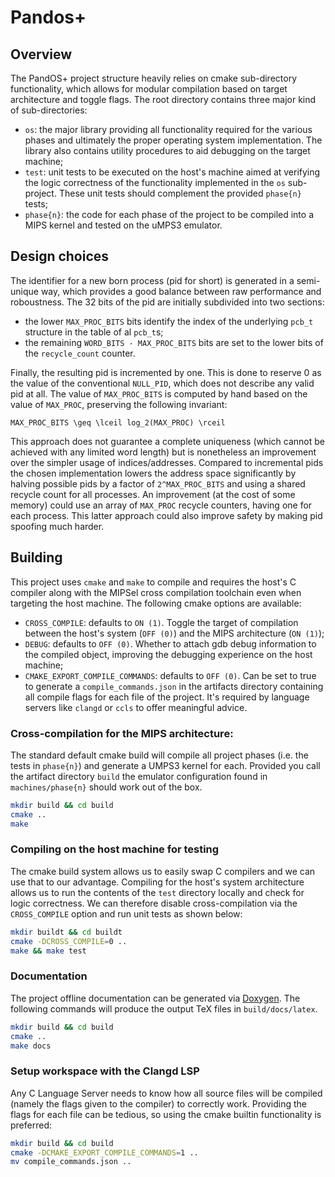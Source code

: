 # Pandos+

## Overview

The PandOS+ project structure heavily relies on cmake sub-directory
functionality, which allows for modular compilation based on target architecture
and toggle flags. The root directory contains three major kind of
sub-directories:

- `os`: the major library providing all functionality required for the various
  phases and ultimately the proper operating system implementation. The library
  also contains utility procedures to aid debugging on the target machine;
- `test`: unit tests to be executed on the host's machine aimed at verifying the
  logic correctness of the functionality implemented in the `os` sub-project.
  These unit tests should complement the provided `phase{n}` tests;
- `phase{n}`: the code for each phase of the project to be compiled into a MIPS
  kernel and tested on the uMPS3 emulator.

## Design choices

The identifier for a new born process (pid for short) is generated in a
semi-unique way, which provides a good balance between raw performance and
roboustness. The 32 bits of the pid are initially subdivided into two sections:

- the lower `MAX_PROC_BITS` bits identify the index of the underlying `pcb_t`
  structure in the table of al `pcb_t`s;
- the remaining `WORD_BITS - MAX_PROC_BITS` bits are set to the lower bits of
  the `recycle_count` counter.

Finally, the resulting pid is incremented by one. This is done to reserve 0 as
the value of the conventional `NULL_PID`, which does not describe any valid pid
at all. The value of `MAX_PROC_BITS` is computed by hand based on the value of
`MAX_PROC`, preserving the following invariant:

```
MAX_PROC_BITS \geq \lceil log_2(MAX_PROC) \rceil
```

This approach does not guarantee a complete uniqueness (which cannot be achieved
with any limited word length) but is nonetheless an improvement over the simpler
usage of indices/addresses. Compared to incremental pids the chosen implementation
lowers the address space significantly by halving possible pids by a factor of
`2^MAX_PROC_BITS` and using a shared recycle count for all processes. An
improvement (at the cost of some memory) could use an array of `MAX_PROC`
recycle counters, having one for each process. This latter approach could also
improve safety by making pid spoofing much harder.

## Building

This project uses `cmake` and `make` to compile and requires the host's C
compiler along with the MIPSel cross compilation toolchain even when targeting
the host machine. The following cmake options are available:

- `CROSS_COMPILE`: defaults to `ON (1)`. Toggle the target of compilation
  between the host's system (`OFF (0)`) and the MIPS architecture (`ON (1)`);
- `DEBUG`: defaults to `OFF (0)`. Whether to attach gdb debug information to the
  compiled object, improving the debugging experience on the host machine;
- `CMAKE_EXPORT_COMPILE_COMMANDS`: defaults to `OFF (0)`. Can be set to true to
  generate a `compile_commands.json` in the artifacts directory containing all
  compile flags for each file of the project. It's required by language servers
  like `clangd` or `ccls` to offer meaningful advice.

### Cross-compilation for the MIPS architecture:

The standard default cmake build will compile all project phases (i.e. the tests
in `phase{n}`) and generate a UMPS3 kernel for each. Provided you call the
artifact directory `build` the emulator configuration found in
`machines/phase{n}` should work out of the box.

```sh
mkdir build && cd build
cmake ..
make
```

### Compiling on the host machine for testing

The cmake build system allows us to easily swap C compilers and we can use that
to our advantage. Compiling for the host's system architecture allows us to run
the contents of the `test` directory locally and check for logic correctness. We
can therefore disable cross-compilation via the `CROSS_COMPILE` option and run
unit tests as shown below:

```sh
mkdir buildt && cd buildt
cmake -DCROSS_COMPILE=0 ..
make && make test
```

### Documentation

The project offline documentation can be generated via
[Doxygen](https://www.doxygen.nl). The following commands will produce the
output TeX files in `build/docs/latex`.

```sh
mkdir build && cd build
cmake ..
make docs
```

### Setup workspace with the Clangd LSP

Any C Language Server needs to know how all source files will be compiled
(namely the flags given to the compiler) to correctly work. Providing the flags
for each file can be tedious, so using the cmake builtin functionality is
preferred:

```sh
mkdir build && cd build
cmake -DCMAKE_EXPORT_COMPILE_COMMANDS=1 ..
mv compile_commands.json ..
```
